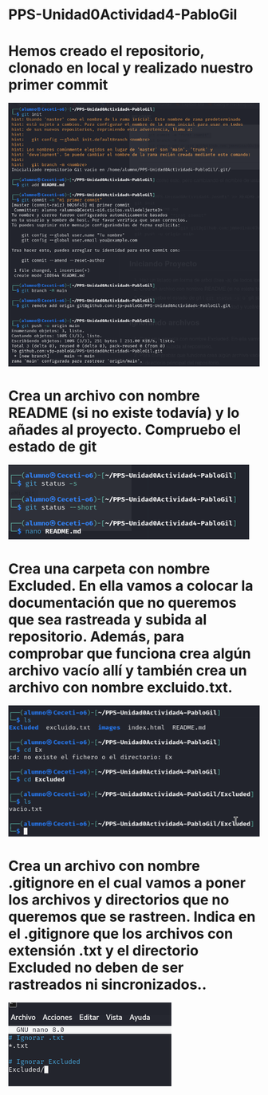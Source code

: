 # PPS-Unidad0Actividad4-PabloGil
# Hemos creado el repositorio, clonado en local y realizado nuestro primer commit
![](/images/Cap1.png)


# Crea un archivo con nombre README (si no existe todavía) y lo añades al proyecto. Compruebo el estado de git
![](/images/Cap2.png)

# Crea una carpeta con nombre Excluded. En ella vamos a colocar la documentación que no queremos que sea rastreada y subida al repositorio. Además, para comprobar que funciona crea algún archivo vacío allí y también crea un archivo con nombre excluido.txt.
![](/images/Cap12.png)

# Crea un archivo con nombre .gitignore en el cual vamos a poner los archivos y directorios que no queremos que se rastreen. Indica en el .gitignore que los archivos con extensión .txt y el directorio Excluded no deben de ser rastreados ni sincronizados..
![](/images/Cap4.png)
